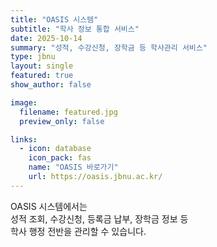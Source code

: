 ```yaml
---
title: "OASIS 시스템"
subtitle: "학사 정보 통합 서비스"
date: 2025-10-14
summary: "성적, 수강신청, 장학금 등 학사관리 서비스"
type: jbnu
layout: single
featured: true
show_author: false

image:
  filename: featured.jpg
  preview_only: false

links:
  - icon: database
    icon_pack: fas
    name: "OASIS 바로가기"
    url: https://oasis.jbnu.ac.kr/
---
```

OASIS 시스템에서는  
성적 조회, 수강신청, 등록금 납부, 장학금 정보 등  
학사 행정 전반을 관리할 수 있습니다.
